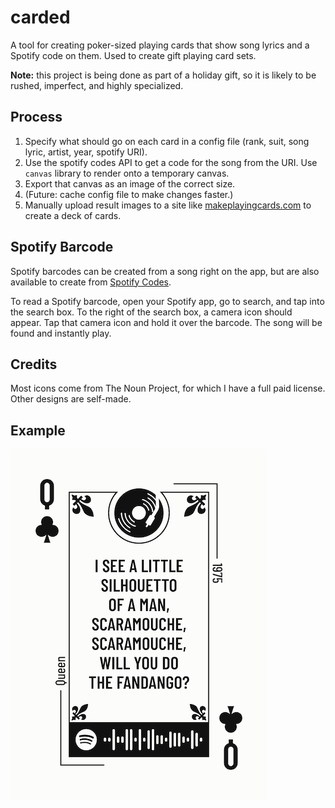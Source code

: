 # carded

A tool for creating poker-sized playing cards that show song lyrics and a Spotify code on them.
Used to create gift playing card sets.

**Note:** this project is being done as part of a holiday gift, so it is likely to be rushed, imperfect, and highly specialized.

## Process

1. Specify what should go on each card in a config file (rank, suit, song lyric, artist, year, spotify URI).
2. Use the spotify codes API to get a code for the song from the URI. Use `canvas` library to render onto a temporary canvas.
3. Export that canvas as an image of the correct size.
4. (Future: cache config file to make changes faster.)
5. Manually upload result images to a site like [makeplayingcards.com](https://www.makeplayingcards.com/) to create a deck of cards.

## Spotify Barcode

Spotify barcodes can be created from a song right on the app, but are also available to create from [Spotify Codes](https://www.spotifycodes.com/). 

To read a Spotify barcode, open your Spotify app, go to search, and tap into the search box. To the right of the search box, a camera icon should appear. Tap that camera icon and hold it over the barcode. The song will be found and instantly play.

## Credits

Most icons come from The Noun Project, for which I have a full paid license. Other designs are self-made.

## Example

![Example](example/example.png)